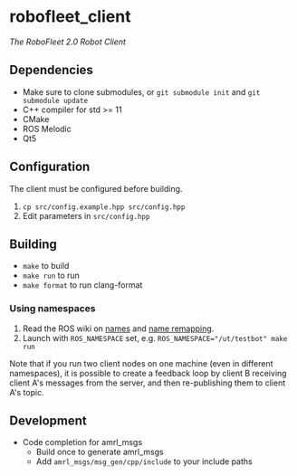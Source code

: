# robofleet_client

*The RoboFleet 2.0 Robot Client*

## Dependencies

* Make sure to clone submodules, or `git submodule init` and `git submodule update`
* C++ compiler for std >= 11
* CMake
* ROS Melodic
* Qt5

## Configuration

The client must be configured before building.
1. `cp src/config.example.hpp src/config.hpp`
2. Edit parameters in `src/config.hpp`

## Building

* `make` to build
* `make run` to run
* `make format` to run clang-format

### Using namespaces

1. Read the ROS wiki on [names](http://wiki.ros.org/Names) and [name remapping](http://wiki.ros.org/Remapping%20Arguments).
2. Launch with `ROS_NAMESPACE` set, e.g. `ROS_NAMESPACE="/ut/testbot" make run`

Note that if you run two client nodes on one machine (even in different namespaces), it is possible to create a feedback loop by client B receiving client A's messages from the server, and then re-publishing them to client A's topic.

## Development

* Code completion for amrl_msgs
  * Build once to generate amrl_msgs
  * Add `amrl_msgs/msg_gen/cpp/include` to your include paths
